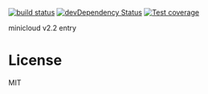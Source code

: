 
  [![build status][travis-image]][travis-url]
  [![devDependency Status](https://david-dm.org/atom/electron/dev-status.svg)](https://david-dm.org/minicloud/minicloudjs#info=devDependencies)
  [![Test coverage][coveralls-image]][coveralls-url]

  minicloud v2.2 entry


# License

  MIT
 
[travis-image]: https://img.shields.io/travis/minicloud/minicloudjs/master.svg?style=flat-square
[travis-url]: https://travis-ci.org/minicloud/minicloudjs 
[coveralls-image]: https://img.shields.io/coveralls/minicloud/minicloudjs/master.svg?style=flat-square
[coveralls-url]: https://coveralls.io/r/minicloud/minicloudjs?branch=master